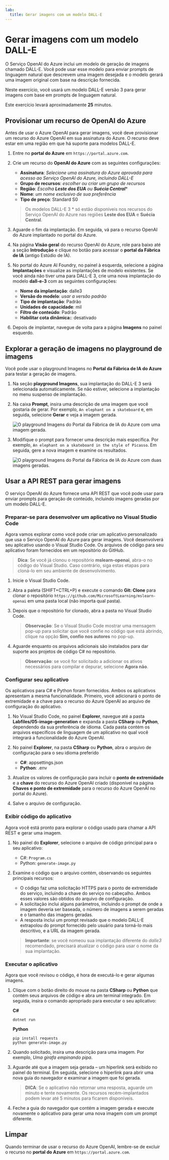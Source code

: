 ```yaml
---
lab:
  title: Gerar imagens com um modelo DALL-E
---
```


# Gerar imagens com um modelo DALL-E

O Serviço OpenAI do Azure inclui um modelo de geração de imagens chamado DALL-E. Você pode usar esse modelo para enviar prompts de linguagem natural que descrevem uma imagem desejada e o modelo gerará uma imagem original com base na descrição fornecida.

Neste exercício, você usará um modelo DALL-E versão 3 para gerar imagens com base em prompts de linguagem natural.

Este exercício levará aproximadamente **25** minutos.

## Provisionar um recurso de OpenAI do Azure

Antes de usar o Azure OpenAI para gerar imagens, você deve provisionar um recurso do Azure OpenAI em sua assinatura do Azure. O recurso deve estar em uma região em que há suporte para modelos DALL-E.

1. Entre no **portal do Azure** em `https://portal.azure.com`.
1. Crie um recurso do **OpenAI do Azure** com as seguintes configurações:
    - **Assinatura**: *Selecione uma assinatura do Azure aprovada para acesso ao Serviço OpenAI do Azure, incluindo DALL-E*
    - **Grupo de recursos**: *escolher ou criar um grupo de recursos*
    - **Região**: *Escolha **Leste dos EUA** ou **Suécia Central***\*
    - **Nome**: *um nome exclusivo de sua preferência*
    - **Tipo de preço**: Standard S0

    > Os modelos DALL-E 3 \* só estão disponíveis nos recursos do Serviço OpenAI do Azure nas regiões **Leste dos EUA** e **Suécia Central**.

1. Aguarde o fim da implantação. Em seguida, vá para o recurso OpenAI do Azure implantado no portal do Azure.
1. Na página **Visão geral** do recurso OpenAI do Azure, role para baixo até a seção **Introdução** e clique no botão para acessar o **portal da Fábrica de IA** (antigo Estúdio de IA).
1. No portal do Azure AI Foundry, no painel à esquerda, selecione a página **Implantações** e visualize as implantações de modelo existentes. Se você ainda não tiver uma para DALL-E 3, crie uma nova implantação do modelo **dall-e-3** com as seguintes configurações:
    - **Nome da implantação**: dalle3
    - **Versão do modelo**: *usar a versão padrão*
    - **Tipo de implantação**: Padrão
    - **Unidades de capacidade**: mil
    - **Filtro de conteúdo**: Padrão
    - **Habilitar cota dinâmica:**: desativado
1. Depois de implantar, navegue de volta para a página **Imagens** no painel esquerdo.

## Explorar a geração de imagens no playground de imagens

Você pode usar o playground Imagens no **Portal da Fábrica de IA do Azure** para testar a geração de imagens.

1. Na seção **playground Imagens**, sua implantação do DALL-E 3 será selecionada automaticamente. Se não estiver, selecione a implantação no menu suspenso de implantação.
1. Na caixa **Prompt**, insira uma descrição de uma imagem que você gostaria de gerar. Por exemplo, `An elephant on a skateboard` e, em seguida, selecione **Gerar** e veja a imagem gerada.

    ![O playground Imagens do Portal da Fábrica de IA do Azure com uma imagem gerada.](../media/images-playground.png)

1. Modifique o prompt para fornecer uma descrição mais específica. Por exemplo, `An elephant on a skateboard in the style of Picasso`. Em seguida, gere a nova imagem e examine os resultados.

    ![O playground Imagens do Portal da Fábrica de IA do Azure com duas imagens geradas.](../media/images-playground-new-style.png)

## Usar a API REST para gerar imagens

O serviço OpenAI do Azure fornece uma API REST que você pode usar para enviar prompts para geração de conteúdo, incluindo imagens geradas por um modelo DALL-E.

### Preparar-se para desenvolver um aplicativo no Visual Studio Code

Agora vamos explorar como você pode criar um aplicativo personalizado que usa o Serviço OpenAI do Azure para gerar imagens. Você desenvolverá seu aplicativo usando o Visual Studio Code. Os arquivos de código para seu aplicativo foram fornecidos em um repositório do GitHub.

> **Dica**: Se você já clonou o repositório **mslearn-openai**, abra-o no código do Visual Studio. Caso contrário, siga estas etapas para cloná-lo em seu ambiente de desenvolvimento.

1. Inicie o Visual Studio Code.
2. Abra a paleta (SHIFT+CTRL+P) e execute o comando **Git: Clone** para clonar o repositório `https://github.com/MicrosoftLearning/mslearn-openai` em uma pasta local (não importa qual pasta).
3. Depois que o repositório for clonado, abra a pasta no Visual Studio Code.

    > **Observação**: Se o Visual Studio Code mostrar uma mensagem pop-up para solicitar que você confie no código que está abrindo, clique na opção **Sim, confio nos autores** no pop-up.

4. Aguarde enquanto os arquivos adicionais são instalados para dar suporte aos projetos de código C# no repositório.

    > **Observação**: se você for solicitado a adicionar os ativos necessários para compilar e depurar, selecione **Agora não**.

### Configurar seu aplicativo

Os aplicativos para C# e Python foram fornecidos. Ambos os aplicativos apresentam a mesma funcionalidade. Primeiro, você adicionará o ponto de extremidade e a chave para o recurso do Azure OpenAI ao arquivo de configuração do aplicativo.

1. No Visual Studio Code, no painel **Explorer**, navegue até a pasta **Labfiles/05-image-generation** e expanda a pasta **CSharp** ou **Python**, dependendo da sua preferência de idioma. Cada pasta contém os arquivos específicos de linguagem de um aplicativo no qual você integrará a funcionalidade do Azure OpenAI.
2. No painel **Explorer**, na pasta **CSharp** ou **Python**, abra o arquivo de configuração para o seu idioma preferido

    - **C#**: appsettings.json
    - **Python**: .env
    
3. Atualize os valores de configuração para incluir o **ponto de extremidade** e a **chave** do recurso do Azure OpenAI criado (disponível na página **Chaves e ponto de extremidade** para o recurso do Azure OpenAI no portal do Azure).
4. Salve o arquivo de configuração.

### Exibir código do aplicativo

Agora você está pronto para explorar o código usado para chamar a API REST e gerar uma imagem.

1. No painel do **Explorer**, selecione o arquivo de código principal para o seu aplicativo:

    - C#: `Program.cs`
    - Python: `generate-image.py`

2. Examine o código que o arquivo contém, observando os seguintes principais recursos:
    - O código faz uma solicitação HTTPS para o ponto de extremidade do serviço, incluindo a chave do serviço no cabeçalho. Ambos esses valores são obtidos do arquivo de configuração.
    - A solicitação inclui alguns parâmetros, incluindo o prompt de onde a imagem deveria ser baseada, o número de imagens a serem geradas e o tamanho das imagens geradas.
    - A resposta inclui um prompt revisado que o modelo DALL-E extrapolou do prompt fornecido pelo usuário para torná-lo mais descritivo, e a URL da imagem gerada.
    
    > **Importante**: se você nomeou sua implantação diferente do *dalle3* recomendado, precisará atualizar o código para usar o nome da sua implantação.

### Executar o aplicativo

Agora que você revisou o código, é hora de executá-lo e gerar algumas imagens.

1. Clique com o botão direito do mouse na pasta **CSharp** ou **Python** que contém seus arquivos de código e abra um terminal integrado. Em seguida, insira o comando apropriado para executar o seu aplicativo:

   **C#**
   ```
   dotnet run
   ```
   
   **Python**
   ```
   pip install requests
   python generate-image.py
   ```

3. Quando solicitado, insira uma descrição para uma imagem. Por exemplo, *Uma girafa empinando pipa*.

4. Aguarde até que a imagem seja gerada – um hiperlink será exibido no painel do terminal. Em seguida, selecione o hiperlink para abrir uma nova guia do navegador e examinar a imagem que foi gerada.

   > **DICA**: Se o aplicativo não retornar uma resposta, aguarde um minuto e tente novamente. Os recursos recém-implantados podem levar até 5 minutos para ficarem disponíveis.

5. Feche a guia do navegador que contém a imagem gerada e execute novamente o aplicativo para gerar uma nova imagem com um prompt diferente.

## Limpar

Quando terminar de usar o recurso do Azure OpenAI, lembre-se de excluir o recurso no **portal do Azure** em `https://portal.azure.com`.
